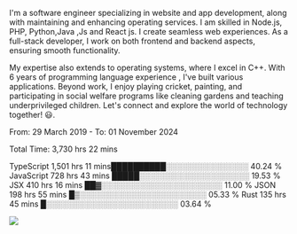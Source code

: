 


 I'm a software engineer specializing in website and app development, along with maintaining and enhancing operating services. I am skilled in Node.js, PHP, Python,Java ,Js and React js. I create seamless web experiences. As a full-stack developer, I work on both frontend and backend aspects, ensuring smooth functionality.

 My expertise also extends to operating systems, where I excel in C++. With 6 years of programming language experience , I've built various applications.
Beyond work, I enjoy playing cricket, painting, and participating in social welfare programs like cleaning gardens and teaching underprivileged children. Let's connect and explore the world of technology together! 😃.



From: 29 March 2019 - To: 01 November 2024

Total Time: 3,730 hrs 22 mins

TypeScript                 1,501 hrs 11 mins██████████░░░░░░░░░░░░░░░   40.24 %
JavaScript                 728 hrs 43 mins █████░░░░░░░░░░░░░░░░░░░░   19.53 %
JSX                        410 hrs 16 mins ██▓░░░░░░░░░░░░░░░░░░░░░░   11.00 %
JSON                       198 hrs 55 mins █▒░░░░░░░░░░░░░░░░░░░░░░░   05.33 %
Rust                       135 hrs 45 mins █░░░░░░░░░░░░░░░░░░░░░░░░   03.64 %
  
![](https://komarev.com/ghpvc/?username=KumarOjas)
